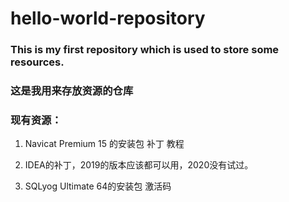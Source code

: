 # hello-world-repository
### This is my first repository which is used to store some resources.

### 这是我用来存放资源的仓库

### 现有资源：

1. Navicat Premium 15 的安装包 补丁 教程

2. IDEA的补丁，2019的版本应该都可以用，2020没有试过。

3. SQLyog Ultimate 64的安装包 激活码
